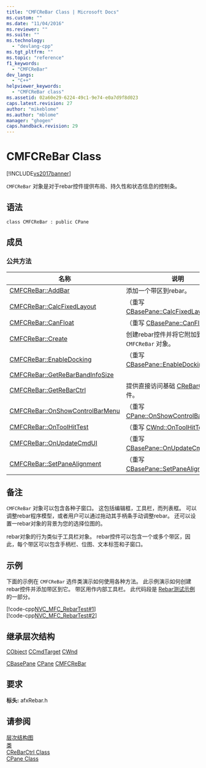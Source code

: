 ```yaml
---
title: "CMFCReBar Class | Microsoft Docs"
ms.custom: ""
ms.date: "11/04/2016"
ms.reviewer: ""
ms.suite: ""
ms.technology: 
  - "devlang-cpp"
ms.tgt_pltfrm: ""
ms.topic: "reference"
f1_keywords: 
  - "CMFCReBar"
dev_langs: 
  - "C++"
helpviewer_keywords: 
  - "CMFCReBar class"
ms.assetid: 02a60e29-6224-49c1-9e74-e0a7d9f8d023
caps.latest.revision: 27
author: "mikeblome"
ms.author: "mblome"
manager: "ghogen"
caps.handback.revision: 29
---
```

# CMFCReBar Class
[!INCLUDE[vs2017banner](../../assembler/inline/includes/vs2017banner.md)]

`CMFCReBar` 对象是对于rebar控件提供布局、持久性和状态信息的控制条。  
  
## 语法  
  
```  
class CMFCReBar : public CPane  
```  
  
## 成员  
  
### 公共方法  
  
|名称|说明|  
|--------|--------|  
|[CMFCReBar::AddBar](../Topic/CMFCReBar::AddBar.md)|添加一个带区到rebar。|  
|[CMFCReBar::CalcFixedLayout](../Topic/CMFCReBar::CalcFixedLayout.md)|（重写 [CBasePane::CalcFixedLayout](../Topic/CBasePane::CalcFixedLayout.md)。）|  
|[CMFCReBar::CanFloat](../Topic/CMFCReBar::CanFloat.md)|（重写 [CBasePane::CanFloat](../Topic/CBasePane::CanFloat.md)。）|  
|[CMFCReBar::Create](../Topic/CMFCReBar::Create.md)|创建rebar控件并将它附加到 `CMFCReBar` 对象。|  
|[CMFCReBar::EnableDocking](../Topic/CMFCReBar::EnableDocking.md)|（重写 [CBasePane::EnableDocking](../Topic/CBasePane::EnableDocking.md)。）|  
|[CMFCReBar::GetReBarBandInfoSize](../Topic/CMFCReBar::GetReBarBandInfoSize.md)||  
|[CMFCReBar::GetReBarCtrl](../Topic/CMFCReBar::GetReBarCtrl.md)|提供直接访问基础 [CReBarCtrl](../../mfc/reference/crebarctrl-class.md) 公共控件。|  
|[CMFCReBar::OnShowControlBarMenu](../Topic/CMFCReBar::OnShowControlBarMenu.md)|（重写 [CPane::OnShowControlBarMenu](../Topic/CPane::OnShowControlBarMenu.md)。）|  
|[CMFCReBar::OnToolHitTest](../Topic/CMFCReBar::OnToolHitTest.md)|（重写 [CWnd::OnToolHitTest](../Topic/CWnd::OnToolHitTest.md)。）|  
|[CMFCReBar::OnUpdateCmdUI](../Topic/CMFCReBar::OnUpdateCmdUI.md)|（重写 [CBasePane::OnUpdateCmdUI](http://msdn.microsoft.com/zh-cn/e139f06a-9793-4ee2-bc3d-517389368c77)。）|  
|[CMFCReBar::SetPaneAlignment](../Topic/CMFCReBar::SetPaneAlignment.md)|（重写 [CBasePane::SetPaneAlignment](../Topic/CBasePane::SetPaneAlignment.md)。）|  
  
## 备注  
 `CMFCReBar` 对象可以包含各种子窗口。  这包括编辑框，工具栏，而列表框。  可以调整rebar程序模型，或者用户可以通过拖动其手柄条手动调整rebar。  还可以设置一rebar对象的背景为您的选择位图的。  
  
 rebar对象的行为类似于工具栏对象。  rebar控件可以包含一个或多个带区，因此，每个带区可以包含手柄栏、位图、文本标签和子窗口。  
  
## 示例  
 下面的示例在 `CMFCReBar` 选件类演示如何使用各种方法。  此示例演示如何创建rebar控件并添加带区到它。  带区用作内部工具栏。  此代码段是 [Rebar测试示例](../../top/visual-cpp-samples.md)的一部分。  
  
 [!code-cpp[NVC_MFC_RebarTest#1](../../mfc/reference/codesnippet/CPP/cmfcrebar-class_1.h)]  
[!code-cpp[NVC_MFC_RebarTest#2](../../mfc/reference/codesnippet/CPP/cmfcrebar-class_2.cpp)]  
  
## 继承层次结构  
 [CObject](../../mfc/reference/cobject-class.md) [CCmdTarget](../../mfc/reference/ccmdtarget-class.md) [CWnd](../../mfc/reference/cwnd-class.md)  
  
 [CBasePane](../../mfc/reference/cbasepane-class.md) [CPane](../../mfc/reference/cpane-class.md) [CMFCReBar](../../mfc/reference/cmfcrebar-class.md)  
  
## 要求  
 **标头:** afxRebar.h  
  
## 请参阅  
 [层次结构图](../../mfc/hierarchy-chart.md)   
 [类](../../mfc/reference/mfc-classes.md)   
 [CReBarCtrl Class](../../mfc/reference/crebarctrl-class.md)   
 [CPane Class](../../mfc/reference/cpane-class.md)